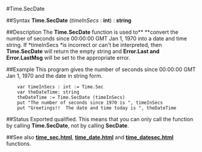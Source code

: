 
#Time.SecDate

##Syntax
**Time.SecDate** (*timeInSecs* : **int**) : **string**



##Description
The **Time.SecDate** function is used to** **convert  the number of seconds since 00:00:00 GMT Jan 1, 1970 into a date and time string. 
If *timeInSecs *is incorrect or can't be interpreted, then **Time.SecDate** will return the empty string and **Error.Last **and** Error.LastMsg** will be set to the appropriate error.



##Example
This program gives the number of seconds since 00:00:00 GMT Jan 1, 1970 and the date in string form.


        var timeInSecs : int := Time.Sec
        var theDateTime: string
        theDateTime := Time.SecDate (timeInSecs)
        put "The number of seconds since 1970 is ", timeInSecs 
        put "Greetings!!  The date and time today is ", theDateTime
##Status
Exported qualified.
This means that you can only call the function by calling **Time.SecDate**, not by calling **SecDate**.



##See also
**[time_sec.html](Time.Sec)**, **[time_date.html](Time.Date)** and **[time_datesec.html](Time.DateSec)** functions.



